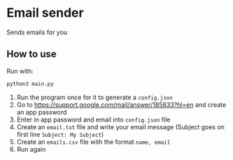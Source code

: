 # Email sender

Sends emails for you

## How to use

Run with:

```bash
python3 main.py
```

1. Run the program once for it to generate a `config.json`
2. Go to <https://support.google.com/mail/answer/185833?hl=en> and create an app password
3. Enter in app password and email into `config.json` file
4. Create an `email.txt` file and write your email message (Subject goes on first line `Subject: My Subject`)
5. Create an `emails.csv` file with the format `name, email`
6. Run again
